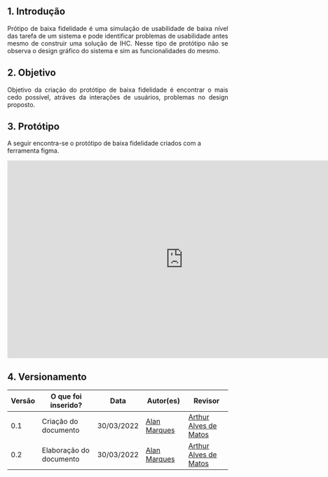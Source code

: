 ## 1. Introdução
<p align='justify'>
  Prótipo de baixa fidelidade é uma simulação de usabilidade de baixa nível das tarefa de um sistema e pode identificar problemas de usabilidade antes mesmo de construir uma solução de IHC. Nesse tipo de protótipo não se observa o design gráfico do sistema e sim as funcionalidades do mesmo.
</p>

## 2. Objetivo
<p align='justify'>
  Objetivo da criação do protótipo de baixa fidelidade é encontrar o mais cedo possível, atráves da interações de usuários, problemas no design proposto. 
</p>

## 3. Protótipo
A seguir encontra-se o protótipo de baixa fidelidade criados com a ferramenta figma.
<iframe style="border: 1px solid rgba(0, 0, 0, 0.1);" width="800" height="450" src="https://www.figma.com/embed?embed_host=share&url=https%3A%2F%2Fwww.figma.com%2Fproto%2FemBDLJS0qf2BQVj8mAzJIX%2FItabuna%3Fnode-id%3D15%253A228%26scaling%3Dcontain%26page-id%3D0%253A1%26starting-point-node-id%3D16%253A297" allowfullscreen></iframe>


## 4. Versionamento
Versão |  O que foi inserido? | Data | Autor(es)| Revisor
---- |----- | ---- | ---- | ----
0.1 | Criação do documento |30/03/2022| [Alan Marques](https://github.com/alan-ms) | [Arthur Alves de Matos](https://github.com/Arthur-Gaudium) |
0.2| Elaboração do documento | 30/03/2022 | [Alan Marques](https://github.com/alan-ms) | [Arthur Alves de Matos](https://github.com/Arthur-Gaudium) |